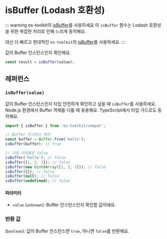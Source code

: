 # isBuffer (Lodash 호환성)

::: warning es-toolkit의 [isBuffer](../../predicate/isBuffer.md)를 사용하세요
이 `isBuffer` 함수는 Lodash 호환성을 위한 복잡한 처리로 인해 느리게 동작해요.

대신 더 빠르고 현대적인 `es-toolkit`의 [isBuffer](../../predicate/isBuffer.md)를 사용하세요.
:::

값이 Buffer 인스턴스인지 확인해요.

```typescript
const result = isBuffer(value);
```

## 레퍼런스

### `isBuffer(value)`

값이 Buffer 인스턴스인지 타입 안전하게 확인하고 싶을 때 `isBuffer`를 사용하세요. Node.js 환경에서 Buffer 객체를 다룰 때 유용해요. TypeScript에서 타입 가드로도 동작해요.

```typescript
import { isBuffer } from 'es-toolkit/compat';

// Buffer 인스턴스 확인
const buffer = Buffer.from('hello');
isBuffer(buffer); // true

// 다른 타입들은 false
isBuffer('hello'); // false
isBuffer([1, 2, 3]); // false
isBuffer(new Uint8Array([1, 2, 3])); // false
isBuffer({}); // false
isBuffer(null); // false
isBuffer(undefined); // false
```

#### 파라미터

- `value` (`unknown`): Buffer 인스턴스인지 확인할 값이에요.

### 반환 값

(`boolean`): 값이 Buffer 인스턴스면 `true`, 아니면 `false`를 반환해요.
